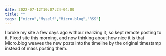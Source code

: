 ---date: 2022-07-12T10:07:24-04:00title: ""tags: ["micro","Myself","Micro.blog","RSS"]---I broke my site a few days ago without realizing it, so kept remote posting to it. Fixed site this morning, and now thinking about how nice it is that Micro.blog weaves the new posts into the timeline by the original timestamp instead of mass posting them.